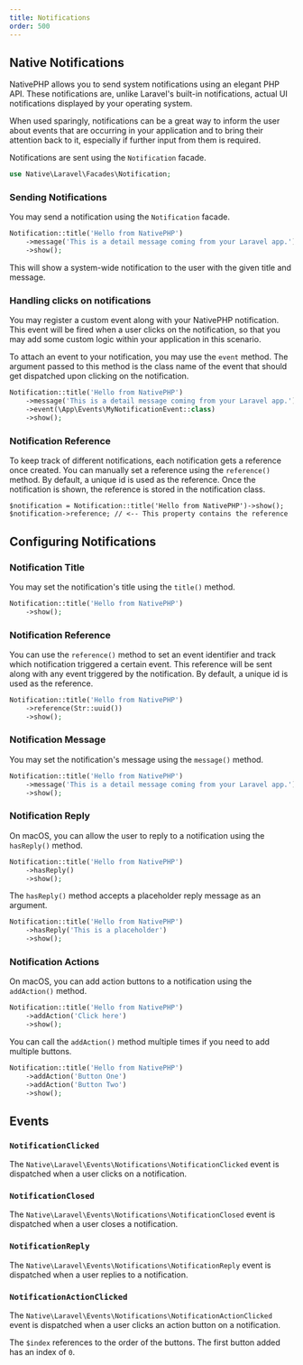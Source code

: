```yaml
---
title: Notifications
order: 500
---
```


## Native Notifications

NativePHP allows you to send system notifications using an elegant PHP API. These notifications are, unlike Laravel's built-in notifications, actual UI notifications displayed by your operating system.

When used sparingly, notifications can be a great way to inform the user about events that are occurring in your application and to bring their attention back to it, especially if further input from them is required.

Notifications are sent using the `Notification` facade.
```php
use Native\Laravel\Facades\Notification;
```

### Sending Notifications

You may send a notification using the `Notification` facade.

```php
Notification::title('Hello from NativePHP')
    ->message('This is a detail message coming from your Laravel app.')
    ->show();
```

This will show a system-wide notification to the user with the given title and message.

### Handling clicks on notifications

You may register a custom event along with your NativePHP notification. 
This event will be fired when a user clicks on the notification, so that you may add some custom logic within your application in this scenario.

To attach an event to your notification, you may use the `event` method. The argument passed to this method is the class name of the event that should get dispatched upon clicking on the notification.

```php
Notification::title('Hello from NativePHP')
    ->message('This is a detail message coming from your Laravel app.')
    ->event(\App\Events\MyNotificationEvent::class)
    ->show();
```

### Notification Reference

To keep track of different notifications, each notification gets a reference once created. You can manually set a reference using the `reference()` method. 
By default, a unique id is used as the reference. Once the notification is shown, the reference is stored in the notification class.

```
$notification = Notification::title('Hello from NativePHP')->show();
$notification->reference; // <-- This property contains the reference
```

## Configuring Notifications

### Notification Title

You may set the notification's title using the `title()` method.

```php
Notification::title('Hello from NativePHP')
    ->show();
```

### Notification Reference

You can use the `reference()` method to set an event identifier and track which notification triggered a certain event. 
This reference will be sent along with any event triggered by the notification. By default, a unique id is used as the reference.

```php
Notification::title('Hello from NativePHP')
    ->reference(Str::uuid())
    ->show();
```

### Notification Message

You may set the notification's message using the `message()` method.

```php
Notification::title('Hello from NativePHP')
    ->message('This is a detail message coming from your Laravel app.')
    ->show();
```

### Notification Reply

On macOS, you can allow the user to reply to a notification using the `hasReply()` method. 

```php
Notification::title('Hello from NativePHP')
    ->hasReply()
    ->show();
```

The `hasReply()` method accepts a placeholder reply message as an argument.

```php
Notification::title('Hello from NativePHP')
    ->hasReply('This is a placeholder')
    ->show();
```

### Notification Actions

On macOS, you can add action buttons to a notification using the `addAction()` method. 

```php
Notification::title('Hello from NativePHP')
    ->addAction('Click here')
    ->show();
```

You can call the `addAction()` method multiple times if you need to add multiple buttons.

```php
Notification::title('Hello from NativePHP')
    ->addAction('Button One')
    ->addAction('Button Two')
    ->show();
```

## Events

### `NotificationClicked`
The `Native\Laravel\Events\Notifications\NotificationClicked` event is dispatched when a user clicks on a notification.

### `NotificationClosed`
The `Native\Laravel\Events\Notifications\NotificationClosed` event is dispatched when a user closes a notification.

### `NotificationReply`
The `Native\Laravel\Events\Notifications\NotificationReply` event is dispatched when a user replies to a notification.

### `NotificationActionClicked`
The `Native\Laravel\Events\Notifications\NotificationActionClicked` event is dispatched when a user clicks an action button on a notification.

The `$index` references to the order of the buttons. The first button added has an index of `0`. 
